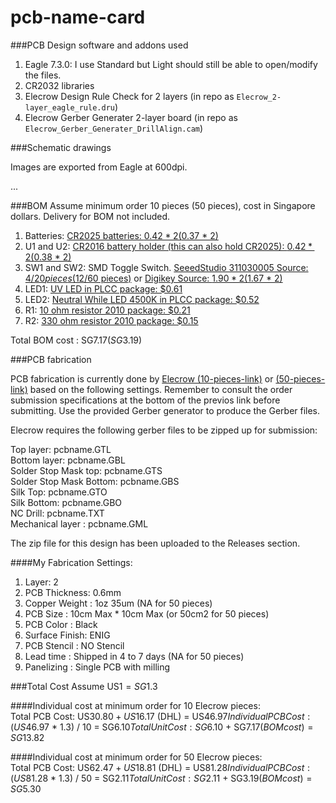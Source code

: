 # pcb-name-card


###PCB Design software and addons used

1. Eagle 7.3.0: I use Standard but Light should still be able to open/modify the files.
2. CR2032 libraries
2. Elecrow Design Rule Check for 2 layers (in repo as `Elecrow_2-layer_eagle_rule.dru`)
3. Elecrow Gerber Generater 2-layer board (in repo as `Elecrow_Gerber_Generater_DrillAlign.cam`)

###Schematic drawings

Images are exported from Eagle at 600dpi.

...

###BOM
Assume minimum order 10 pieces (50 pieces), cost in Singapore dollars. Delivery for BOM not included.

1. Batteries: [CR2025 batteries: $0.42 * 2 ($0.37 * 2)](http://www.digikey.sg/product-detail/en/0/P188-ND)
2. U1 and U2: [CR2016 battery holder (this can also hold CR2025): $0.42 * 2 ($0.38 *  2)](http://www.digikey.sg/product-detail/en/0/BAT-HLD-002-SMT-ND) 
3. SW1 and SW2: SMD Toggle Switch. [SeeedStudio 311030005 Source: $4/20 pieces ($12/60 pieces)](http://www.seeedstudio.com/depot/index.php?main_page=opl_info&opl_id=219) or [Digikey Source: $1.90 * 2 ($1.67 * 2)](http://www.digikey.sg/product-detail/en/AYZ0202AGRLC/401-2013-1-ND/1640122) 
4. LED1: [UV LED in PLCC package: $0.61](http://sg.element14.com/vishay-semiconductor/vlmu3100-gs08/led-ultra-violet-3-2mm-x-2-8mm/dp/2252055)
5. LED2: [Neutral While LED 4500K in PLCC package: $0.52](http://sg.element14.com/avago-technologies/asmt-uwb1-nx3e2/led-smd-plcc2-neutral-white-4500k/dp/1895842)
6. R1: [10 ohm resistor 2010 package: $0.21](http://sg.element14.com/yageo-phycomp/rc2010fk-0710rl/resistor-prc111-2010-10r/dp/9235590)
7. R2: [330 ohm resistor 2010 package: $0.15](http://sg.element14.com/welwyn/asc2010-330rft4/resistor-anti-sulphur-2010-330r/dp/2079044)

Total BOM cost : SG$7.17 (SG$3.19)

###PCB fabrication

PCB fabrication is currently done by [Elecrow (10-pieces-link)](http://www.elecrow.com/10pcs-2-layer-pcb-p-1175.html) or [(50-pieces-link)](http://www.elecrow.com/50pcs-2-layer-pcb-enig-p-1172.html) based on the following settings. Remember to consult the order submission specifications at the bottom of the previos link before submitting. Use the provided Gerber generator to produce the Gerber files.

Elecrow requires the following gerber files to be zipped up for submission:

Top layer:	pcbname.GTL  
Bottom layer:	pcbname.GBL  
Solder Stop Mask top:	pcbname.GTS  
Solder Stop Mask Bottom:	pcbname.GBS  
Silk Top:	pcbname.GTO  
Silk Bottom:	pcbname.GBO  
NC Drill:	pcbname.TXT  
Mechanical layer :	pcbname.GML  

The zip file for this design has been uploaded to the Releases section.

####My Fabrication Settings: 

1. Layer: 2
2. PCB Thickness: 0.6mm
3. Copper Weight : 1oz 35um (NA for 50 pieces)
4. PCB Size : 10cm Max * 10cm Max (or 50cm2 for 50 pieces)
5. PCB Color : Black
6. Surface Finish: ENIG
7. PCB Stencil : NO Stencil
8. Lead time : Shipped in 4 to 7 days (NA for 50 pieces)
9. Panelizing : Single PCB with milling

###Total Cost
Assume US$1 = SG$1.3

####Individual cost at minimum order for 10 Elecrow pieces:  
Total PCB Cost: US$30.80 + US$16.17 (DHL) = US$46.97  
Individual PCB Cost: (US$46.97 * 1.3) / 10 = SG$6.10  
Total Unit Cost: SG$6.10  + SG$7.17 (BOM cost) = SG$13.82  

####Individual cost at minimum order for 50 Elecrow pieces:  
Total PCB Cost: US$62.47 + US$18.81 (DHL) = US$81.28  
Individual PCB Cost: (US$81.28 * 1.3) / 50 = SG$2.11  
Total Unit Cost: SG$2.11  + SG$3.19 (BOM cost) = SG$5.30  


